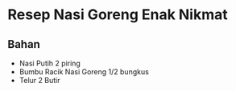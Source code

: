 # Resep Nasi Goreng Enak Nikmat

## Bahan
- Nasi Putih 2 piring
- Bumbu Racik Nasi Goreng 1/2 bungkus
- Telur 2 Butir
